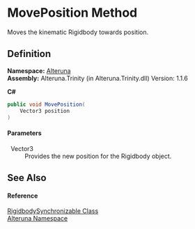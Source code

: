 # MovePosition Method



Moves the kinematic Rigidbody towards position.




## Definition
**Namespace:** <a href="N_Alteruna">Alteruna</a>  
**Assembly:** Alteruna.Trinity (in Alteruna.Trinity.dll) Version: 1.1.6

**C#**
``` C#
public void MovePosition(
	Vector3 position
)
```



#### Parameters
<dl><dt>  Vector3</dt><dd>Provides the new position for the Rigidbody object.</dd></dl>

## See Also


#### Reference
<a href="T_Alteruna_RigidbodySynchronizable">RigidbodySynchronizable Class</a>  
<a href="N_Alteruna">Alteruna Namespace</a>  
